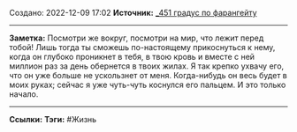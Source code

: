 Создано: 2022-12-09 17:02
**Источник:** [_451  градус по фарангейту](_451%20%20градус%20по%20фарангейту.md)
***
**Заметка:**  Посмотри же вокруг, посмотри на мир, что лежит перед тобой! Лишь тогда ты сможешь по-настоящему прикоснуться к нему, когда он глубоко проникнет в тебя, в твою кровь и вместе с ней миллион раз за день обернется в твоих жилах. Я так крепко ухвачу его, что он уже больше не ускользнет от меня. Когда-нибудь он весь будет в моих руках; сейчас я уже чуть-чуть коснулся его пальцем. И это только начало.
***
**Ссылки:** 
**Тэги:** #Жизнь 




